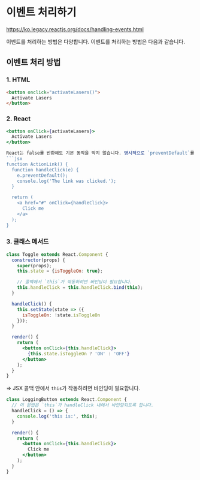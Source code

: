 # 이벤트 처리하기
https://ko.legacy.reactjs.org/docs/handling-events.html

이벤트를 처리하는 방법은 다양합니다. 이벤트를 처리하는 방법은 다음과 같습니다.

## 이벤트 처리 방법

### 1. HTML

```html
<button onclick="activateLasers()">
  Activate Lasers
</button>
```

### 2. React

```jsx
<button onClick={activateLasers}>
  Activate Lasers
</button>

React는 false를 반환해도 기본 동작을 막지 않습니다. 명시적으로 `preventDefault`를 호출해야 합니다.
```jsx
function ActionLink() {
  function handleClick(e) {
    e.preventDefault();
    console.log('The link was clicked.');
  }

  return (
    <a href="#" onClick={handleClick}>
      Click me
    </a>
  );
}
```

### 3. 클래스 메서드

```jsx
class Toggle extends React.Component {
  constructor(props) {
    super(props);
    this.state = {isToggleOn: true};

    // 콜백에서 `this`가 작동하려면 바인딩이 필요합니다.
    this.handleClick = this.handleClick.bind(this);
  }

  handleClick() {
    this.setState(state => ({
      isToggleOn: !state.isToggleOn
    }));
  }

  render() {
    return (
      <button onClick={this.handleClick}>
        {this.state.isToggleOn ? 'ON' : 'OFF'}
      </button>
    );
  }
}
```
=> JSX 콜백 안에서 `this`가 작동하려면 바인딩이 필요합니다.

```jsx
class LoggingButton extends React.Component {
  // 이 문법은 `this`가 handleClick 내에서 바인딩되도록 합니다.
  handleClick = () => {
    console.log('this is:', this);
  }

  render() {
    return (
      <button onClick={this.handleClick}>
        Click me
      </button>
    );
  }
}
```